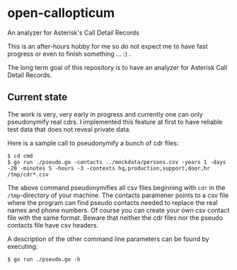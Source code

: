 # open-callopticum
An analyzer for Asterisk's Call Detail Records

This is an after-hours hobby for me so do not expect me to have fast progress or even to finish something … :) .

The long term goal of this repository is to have an analyzer for Asterisk Call Detail Records.

## Current state

The work is very, very early in progress and currently one can only pseudonymify real cdrs. I implemented this feature at first to have reliable test data that does not reveal private data.

Here is a sample call to pseudonymify a bunch of cdr files:

````
$ cd cmd
$ go run ./pseudo.go -contacts ../mockdata/persons.csv -years 1 -days -20 -minutes 5 -hours -3 -contexts hq,production,support,door,hr /tmp/cdr*.csv
````

The above command pseudonymifies all csv files beginning with `cdr` in the `/tmp`-directory of your machine. The contacts paramener points to a csv file where the program can find pseudo contacts needed to replace the real names and phone numbers. Of course you can create your own csv contact file with the same format. Beware that neither the cdr files nor the pseudo contacts file have csv headers.

A description of the other command line parameters can be found by executing:

````
$ go run ./pseudo.go -h
````
